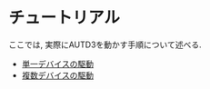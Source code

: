 # チュートリアル

ここでは, 実際にAUTD3を動かす手順について述べる.

- [単一デバイスの駆動](./tutorial/single.md)
- [複数デバイスの駆動](./tutorial/multiple.md)

